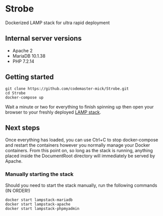 # Strobe
Dockerized LAMP stack for ultra rapid deployment

## Internal server versions
 - Apache 2
 - MariaDB 10.1.38
 - PHP 7.2.14

## Getting started
```
git clone https://github.com/codemaster-mick/Strobe.git
cd Strobe
docker-compose up
```

Wait a minute or two for everything to finish spinning up then open your browser to your freshly deployed [LAMP stack](http://localhost/index.html).

## Next steps

Once everything has loaded, you can use Ctrl+C to stop docker-compose and restart the containers however you normally manage your Docker containers. From this point on, so long as the stack is running, anything placed inside the DocumentRoot directory will immediately be served by Apache.

### Manually starting the stack
Should you need to start the stack manually, run the following commands (IN ORDER!)
```
docker start lampstack-mariadb
docker start lampstack-apache
docker start lampstack-phpmyadmin
```
